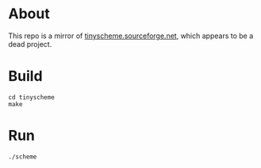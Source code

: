 # About

This repo is a mirror of [tinyscheme.sourceforge.net](https://tinyscheme.sourceforge.net/home.html), which appears to be a dead project.

# Build

```
cd tinyscheme
make
```

# Run

```
./scheme
```

